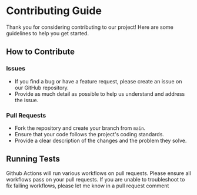 # Contributing Guide

Thank you for considering contributing to our project! Here are some guidelines to help you get started.

## How to Contribute

### Issues

-   If you find a bug or have a feature request, please create an issue on our GitHub repository.
-   Provide as much detail as possible to help us understand and address the issue.

### Pull Requests

-   Fork the repository and create your branch from `main`.
-   Ensure that your code follows the project's coding standards.
-   Provide a clear description of the changes and the problem they solve.

## Running Tests

Github Actions will run various workflows on pull requests. Please ensure all workflows pass on your pull requests. If you are unable to troubleshoot to fix failing workflows, please let me know in a pull request comment
